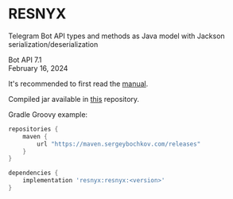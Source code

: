 # RESNYX

Telegram Bot API types and methods as Java model with Jackson serialization/deserialization

Bot API 7.1  
February 16, 2024

It's recommended to first read the [manual](https://core.telegram.org/bots/api).

Compiled jar available in [this](https://maven.sergeybochkov.com/releases) repository.

Gradle Groovy example:
```groovy
repositories {
    maven {
        url "https://maven.sergeybochkov.com/releases"
    }
}

dependencies {
    implementation 'resnyx:resnyx:<version>'
}
```